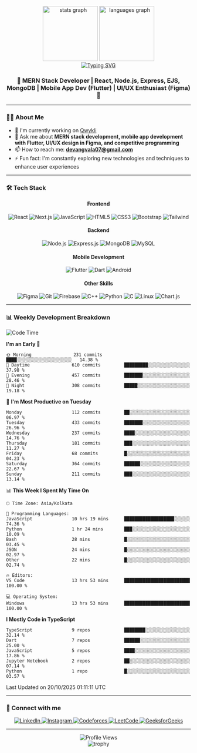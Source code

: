 <div align="center">
  <img src="https://github-readme-stats.vercel.app/api?username=devang-vala&hide_title=false&hide_rank=false&show_icons=true&include_all_commits=true&count_private=true&disable_animations=false&theme=dracula&locale=en&hide_border=false&order=1" height="150" alt="stats graph"  />
  <img src="https://github-readme-stats.vercel.app/api/top-langs?username=devang-vala&locale=en&hide_title=false&layout=compact&card_width=320&langs_count=5&theme=dracula&hide_border=false&order=2" height="150" alt="languages graph"  />
</div>

<div align="center">
  <a href="https://git.io/typing-svg"><img src="https://readme-typing-svg.demolab.com?font=Fira+Code&pause=1000&center=true&width=435&lines=Hi+%F0%9F%91%8B%2C+I'm+Devang" alt="Typing SVG" /></a>
</div>

<div align="center">
  <h3>🚀 MERN Stack Developer | React, Node.js, Express, EJS, MongoDB | Mobile App Dev (Flutter) | UI/UX Enthusiast (Figma) 🎨</h3>
</div>

---

### 👨‍💻 About Me

- 🔭 I'm currently working on [Qwykli](https://github.com/anooprai5791/Qwykli)
- 💬 Ask me about **MERN stack development, mobile app development with Flutter, UI/UX design in Figma, and competitive programming**
- 📫 How to reach me: **devangvala07@gmail.com**
- ⚡ Fun fact: I'm constantly exploring new technologies and techniques to enhance user experiences

---

### 🛠️ Tech Stack

<div align="center">
  <h4>Frontend</h4>
  <img src="https://img.shields.io/badge/React-61DAFB?style=for-the-badge&logo=react&logoColor=black" alt="React" />
  <img src="https://img.shields.io/badge/Next.js-000000?style=for-the-badge&logo=nextdotjs&logoColor=white" alt="Next.js" />
  <img src="https://img.shields.io/badge/JavaScript-F7DF1E?style=for-the-badge&logo=javascript&logoColor=black" alt="JavaScript" />
  <img src="https://img.shields.io/badge/HTML5-E34F26?style=for-the-badge&logo=html5&logoColor=white" alt="HTML5" />
  <img src="https://img.shields.io/badge/CSS3-1572B6?style=for-the-badge&logo=css3&logoColor=white" alt="CSS3" />
  <img src="https://img.shields.io/badge/Bootstrap-7952B3?style=for-the-badge&logo=bootstrap&logoColor=white" alt="Bootstrap" />
  <img src="https://img.shields.io/badge/Tailwind_CSS-38B2AC?style=for-the-badge&logo=tailwind-css&logoColor=white" alt="Tailwind" />
  
  <h4>Backend</h4>
  <img src="https://img.shields.io/badge/Node.js-339933?style=for-the-badge&logo=nodedotjs&logoColor=white" alt="Node.js" />
  <img src="https://img.shields.io/badge/Express.js-000000?style=for-the-badge&logo=express&logoColor=white" alt="Express.js" />
  <img src="https://img.shields.io/badge/MongoDB-47A248?style=for-the-badge&logo=mongodb&logoColor=white" alt="MongoDB" />
  <img src="https://img.shields.io/badge/MySQL-4479A1?style=for-the-badge&logo=mysql&logoColor=white" alt="MySQL" />
  
  <h4>Mobile Development</h4>
  <img src="https://img.shields.io/badge/Flutter-02569B?style=for-the-badge&logo=flutter&logoColor=white" alt="Flutter" />
  <img src="https://img.shields.io/badge/Dart-0175C2?style=for-the-badge&logo=dart&logoColor=white" alt="Dart" />
  <img src="https://img.shields.io/badge/Android-3DDC84?style=for-the-badge&logo=android&logoColor=white" alt="Android" />
  
  <h4>Other Skills</h4>
  <img src="https://img.shields.io/badge/Figma-F24E1E?style=for-the-badge&logo=figma&logoColor=white" alt="Figma" />
  <img src="https://img.shields.io/badge/Git-F05032?style=for-the-badge&logo=git&logoColor=white" alt="Git" />
  <img src="https://img.shields.io/badge/Firebase-FFCA28?style=for-the-badge&logo=firebase&logoColor=black" alt="Firebase" />
  <img src="https://img.shields.io/badge/C++-00599C?style=for-the-badge&logo=cplusplus&logoColor=white" alt="C++" />
  <img src="https://img.shields.io/badge/Python-3776AB?style=for-the-badge&logo=python&logoColor=white" alt="Python" />
  <img src="https://img.shields.io/badge/C-A8B9CC?style=for-the-badge&logo=c&logoColor=black" alt="C" />
  <img src="https://img.shields.io/badge/Linux-FCC624?style=for-the-badge&logo=linux&logoColor=black" alt="Linux" />
  <img src="https://img.shields.io/badge/Chart.js-FF6384?style=for-the-badge&logo=chartdotjs&logoColor=white" alt="Chart.js" />
</div>

---

### 📊 Weekly Development Breakdown

<!--START_SECTION:waka-->
![Code Time](http://img.shields.io/badge/Code%20Time-115%20hrs%2031%20mins-blue)

**I'm an Early 🐤** 

```text
🌞 Morning                231 commits         ████░░░░░░░░░░░░░░░░░░░░░   14.38 % 
🌆 Daytime                610 commits         █████████░░░░░░░░░░░░░░░░   37.98 % 
🌃 Evening                457 commits         ███████░░░░░░░░░░░░░░░░░░   28.46 % 
🌙 Night                  308 commits         █████░░░░░░░░░░░░░░░░░░░░   19.18 % 
```
📅 **I'm Most Productive on Tuesday** 

```text
Monday                   112 commits         ██░░░░░░░░░░░░░░░░░░░░░░░   06.97 % 
Tuesday                  433 commits         ███████░░░░░░░░░░░░░░░░░░   26.96 % 
Wednesday                237 commits         ████░░░░░░░░░░░░░░░░░░░░░   14.76 % 
Thursday                 181 commits         ███░░░░░░░░░░░░░░░░░░░░░░   11.27 % 
Friday                   68 commits          █░░░░░░░░░░░░░░░░░░░░░░░░   04.23 % 
Saturday                 364 commits         ██████░░░░░░░░░░░░░░░░░░░   22.67 % 
Sunday                   211 commits         ███░░░░░░░░░░░░░░░░░░░░░░   13.14 % 
```


📊 **This Week I Spent My Time On** 

```text
🕑︎ Time Zone: Asia/Kolkata

💬 Programming Languages: 
JavaScript               10 hrs 19 mins      ███████████████████░░░░░░   74.36 % 
Python                   1 hr 24 mins        ███░░░░░░░░░░░░░░░░░░░░░░   10.09 % 
Bash                     28 mins             █░░░░░░░░░░░░░░░░░░░░░░░░   03.45 % 
JSON                     24 mins             █░░░░░░░░░░░░░░░░░░░░░░░░   02.97 % 
Other                    22 mins             █░░░░░░░░░░░░░░░░░░░░░░░░   02.74 % 

🔥 Editors: 
VS Code                  13 hrs 53 mins      █████████████████████████   100.00 % 

💻 Operating System: 
Windows                  13 hrs 53 mins      █████████████████████████   100.00 % 
```

**I Mostly Code in TypeScript** 

```text
TypeScript               9 repos             ████████░░░░░░░░░░░░░░░░░   32.14 % 
Dart                     7 repos             ██████░░░░░░░░░░░░░░░░░░░   25.00 % 
JavaScript               5 repos             ████░░░░░░░░░░░░░░░░░░░░░   17.86 % 
Jupyter Notebook         2 repos             ██░░░░░░░░░░░░░░░░░░░░░░░   07.14 % 
Python                   1 repo              █░░░░░░░░░░░░░░░░░░░░░░░░   03.57 % 
```




 Last Updated on 20/10/2025 01:11:11 UTC
<!--END_SECTION:waka-->

---

### 🤝 Connect with me

<p align="center">
  <a href="https://linkedin.com/in/devang-vala" target="_blank">
    <img src="https://img.shields.io/badge/LinkedIn-0077B5?style=for-the-badge&logo=linkedin&logoColor=white" alt="LinkedIn"/>
  </a>
  <a href="https://instagram.com/devang_vala07" target="_blank">
    <img src="https://img.shields.io/badge/Instagram-E4405F?style=for-the-badge&logo=instagram&logoColor=white" alt="Instagram"/>
  </a>
  <a href="https://codeforces.com/profile/devang_vala" target="_blank">
    <img src="https://img.shields.io/badge/Codeforces-445f9d?style=for-the-badge&logo=codeforces&logoColor=white" alt="Codeforces"/>
  </a>
  <a href="https://www.leetcode.com/devang_vala07" target="_blank">
    <img src="https://img.shields.io/badge/LeetCode-FFA116?style=for-the-badge&logo=leetcode&logoColor=black" alt="LeetCode"/>
  </a>
  <a href="https://auth.geeksforgeeks.org/user/devangvala07" target="_blank">
    <img src="https://img.shields.io/badge/GeeksforGeeks-2F8D46?style=for-the-badge&logo=geeksforgeeks&logoColor=white" alt="GeeksforGeeks"/>
  </a>
</p>

---

<div align="center">
  <img src="https://komarev.com/ghpvc/?username=devang-vala&label=Profile%20views&color=0e75b6&style=flat" alt="Profile Views" />
</div>

<div align="center">
  <img src="https://github-profile-trophy.vercel.app/?username=devang-vala&theme=dracula&column=7" alt="trophy" />
</div>
